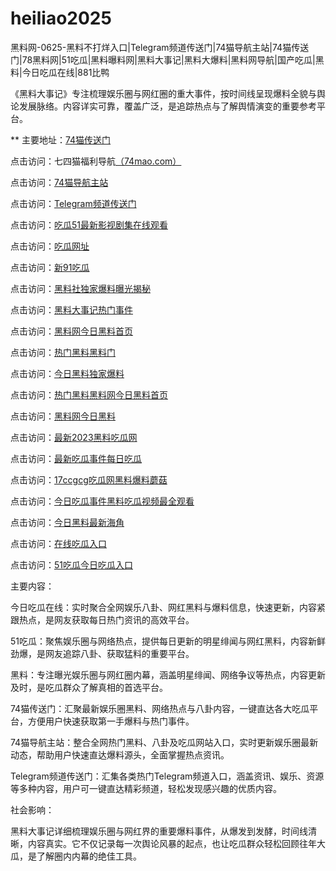 # heiliao2025
黑料网-0625-黑料不打烊入口|Telegram频道传送门|74猫导航主站|74猫传送门|78黑料网|51吃瓜|黑料曝料网|黑料大事记|黑料大爆料|黑料网导航|国产吃瓜|黑料|今日吃瓜在线|881比鸭

《黑料大事记》专注梳理娱乐圈与网红圈的重大事件，按时间线呈现爆料全貌与舆论发展脉络。内容详实可靠，覆盖广泛，是追踪热点与了解舆情演变的重要参考平台。

** 主要地址：<a href="https://74mao.com/">74猫传送门</a>

点击访问：七四猫福利导航<a href="https://74mao.com/">（74mao.com）</a>

点击访问：<a href="https://74mao.com/">74猫导航主站</a>

点击访问：<a href="https://74mao.com/">Telegram频道传送门</a>

点击访问：<a href="https://cg1-03.pages.dev/">吃瓜51最新影视剧集在线观看</a>

点击访问：<a href="https://cg2-03.pages.dev/">吃瓜网址</a>

点击访问：<a href="https://cg3-03.pages.dev/">新91吃瓜</a>

点击访问：<a href="https://heiliaoshedujia.pages.dev/">黑料社独家爆料曝光揭秘</a>

点击访问：<a href="https://hl29.pages.dev/">黑料大事记热门事件</a>

点击访问：<a href="https://hl30.pages.dev/">黑料网今日黑料首页</a>

点击访问：<a href="https://hl31.pages.dev/">热门黑料黑料门</a>

点击访问：<a href="https://hl38.pages.dev/">今日黑料独家爆料</a>

点击访问：<a href="https://hl37.pages.dev/">热门黑料黑料网今日黑料首页</a>

点击访问：<a href="https://hl36.pages.dev/">黑料网今日黑料</a>

点击访问：<a href="https://hl35.pages.dev/">最新2023黑料吃瓜网</a>

点击访问：<a href="https://cg09.pages.dev/">最新吃瓜事件每日吃瓜</a>

点击访问：<a href="https://cg08.pages.dev/">17ccgcg吃瓜网黑料爆料蘑菇</a>

点击访问：<a href="https://cg07.pages.dev/">今日吃瓜事件黑料吃瓜视频最全观看</a>

点击访问：<a href="https://cg06.pages.dev/">今日黑料最新海角</a>

点击访问：<a href="https://cg05.pages.dev/">在线吃瓜入口</a>

点击访问：<a href="https://cg04.pages.dev/">51吃瓜今日吃瓜入口</a>

主要内容：

今日吃瓜在线：实时聚合全网娱乐八卦、网红黑料与爆料信息，快速更新，内容紧跟热点，是网友获取每日热门资讯的高效平台。

51吃瓜：聚焦娱乐圈与网络热点，提供每日更新的明星绯闻与网红黑料，内容新鲜劲爆，是网友追踪八卦、获取猛料的重要平台。

黑料：专注曝光娱乐圈与网红圈内幕，涵盖明星绯闻、网络争议等热点，内容更新及时，是吃瓜群众了解真相的首选平台。

74猫传送门：汇聚最新娱乐圈黑料、网络热点与八卦内容，一键直达各大吃瓜平台，方便用户快速获取第一手爆料与热门事件。

74猫导航主站：整合全网热门黑料、八卦及吃瓜网站入口，实时更新娱乐圈最新动态，帮助用户快速直达爆料源头，全面掌握热点资讯。

Telegram频道传送门：汇集各类热门Telegram频道入口，涵盖资讯、娱乐、资源等多种内容，用户可一键直达精彩频道，轻松发现感兴趣的优质内容。

社会影响：

黑料大事记详细梳理娱乐圈与网红界的重要爆料事件，从爆发到发酵，时间线清晰，内容真实。它不仅记录每一次舆论风暴的起点，也让吃瓜群众轻松回顾往年大瓜，是了解圈内内幕的绝佳工具。

<span style="display:none;">[Canonical link](https://github.com/hlw20250625/arc12）</span>
